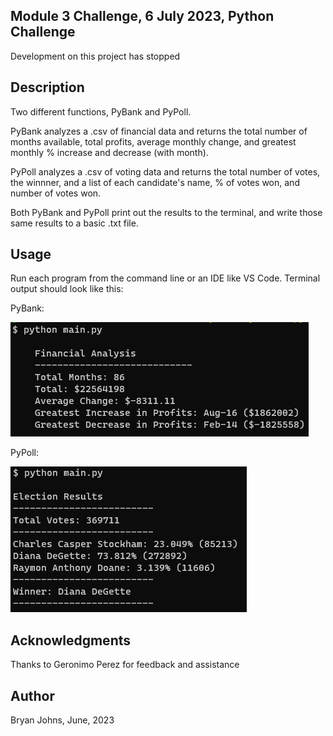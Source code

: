 ## Module 3 Challenge, 6 July 2023, Python Challenge

Development on this project has stopped

## Description

Two different functions, PyBank and PyPoll.

PyBank analyzes a .csv of financial data and returns the total number of months available, total profits, average monthly change, and greatest monthly % increase and decrease (with month).

PyPoll analyzes a .csv of voting data and returns the total number of votes, the winnner, and a list of each candidate's name, % of votes won, and number of votes won.

Both PyBank and PyPoll print out the results to the terminal, and write those same results to a basic .txt file.

## Usage

Run each program from the command line or an IDE like VS Code. Terminal output should look like this:

PyBank:

![PyBank](output_PyBank.png)

PyPoll:

![PyPoll](output_PyPoll.png)

## Acknowledgments

Thanks to Geronimo Perez for feedback and assistance

## Author

Bryan Johns, June, 2023
